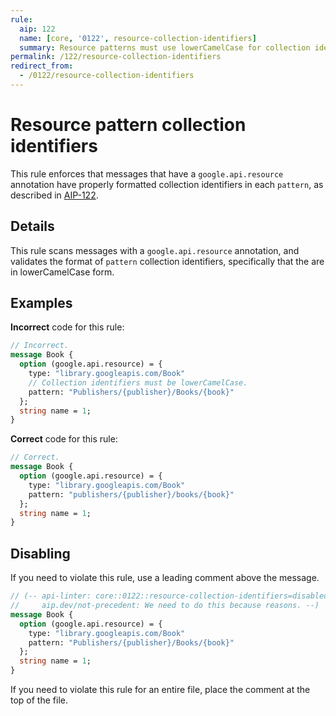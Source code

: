 ```yaml
---
rule:
  aip: 122
  name: [core, '0122', resource-collection-identifiers]
  summary: Resource patterns must use lowerCamelCase for collection identifiers.
permalink: /122/resource-collection-identifiers
redirect_from:
  - /0122/resource-collection-identifiers
---
```


# Resource pattern collection identifiers

This rule enforces that messages that have a `google.api.resource` annotation
have properly formatted collection identifiers in each `pattern`, as described
in [AIP-122][].

## Details

This rule scans messages with a `google.api.resource` annotation, and validates
the format of `pattern` collection identifiers, specifically that the are in
lowerCamelCase form.

## Examples

**Incorrect** code for this rule:

```proto
// Incorrect.
message Book {
  option (google.api.resource) = {
    type: "library.googleapis.com/Book"
    // Collection identifiers must be lowerCamelCase.
    pattern: "Publishers/{publisher}/Books/{book}"
  };
  string name = 1;
}
```

**Correct** code for this rule:

```proto
// Correct.
message Book {
  option (google.api.resource) = {
    type: "library.googleapis.com/Book"
    pattern: "publishers/{publisher}/books/{book}"
  };
  string name = 1;
}
```

## Disabling

If you need to violate this rule, use a leading comment above the message.

```proto
// (-- api-linter: core::0122::resource-collection-identifiers=disabled
//     aip.dev/not-precedent: We need to do this because reasons. --)
message Book {
  option (google.api.resource) = {
    type: "library.googleapis.com/Book"
    pattern: "Publishers/{publisher}/Books/{book}"
  };
  string name = 1;
}
```

If you need to violate this rule for an entire file, place the comment at the
top of the file.

[aip-122]: http://aip.dev/122
[aip.dev/not-precedent]: https://aip.dev/not-precedent

